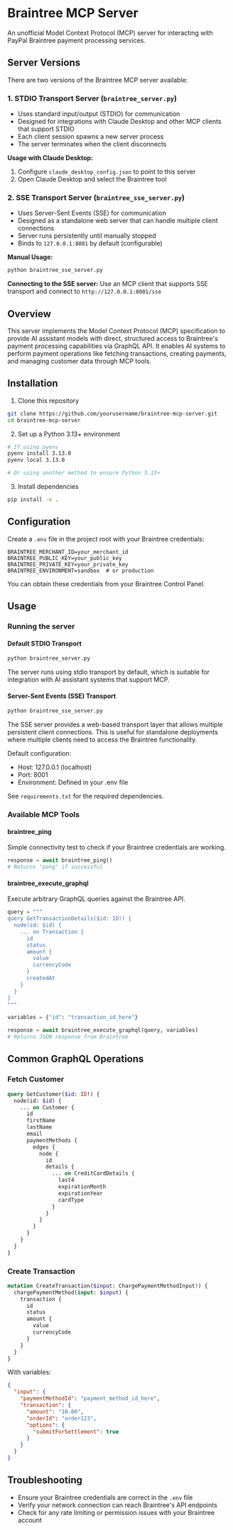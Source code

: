 # Braintree MCP Server

An unofficial Model Context Protocol (MCP) server for interacting with PayPal Braintree payment processing services.

## Server Versions

There are two versions of the Braintree MCP server available:

### 1. STDIO Transport Server (`braintree_server.py`)

- Uses standard input/output (STDIO) for communication
- Designed for integrations with Claude Desktop and other MCP clients that support STDIO
- Each client session spawns a new server process
- The server terminates when the client disconnects

**Usage with Claude Desktop:**
1. Configure `claude_desktop_config.json` to point to this server
2. Open Claude Desktop and select the Braintree tool

### 2. SSE Transport Server (`braintree_sse_server.py`)

- Uses Server-Sent Events (SSE) for communication
- Designed as a standalone web server that can handle multiple client connections
- Server runs persistently until manually stopped
- Binds to `127.0.0.1:8001` by default (configurable)

**Manual Usage:**
```bash
python braintree_sse_server.py
```

**Connecting to the SSE server:**
Use an MCP client that supports SSE transport and connect to `http://127.0.0.1:8001/sse`

## Overview

This server implements the Model Context Protocol (MCP) specification to provide AI assistant models with direct, structured access to Braintree's payment processing capabilities via GraphQL API. It enables AI systems to perform payment operations like fetching transactions, creating payments, and managing customer data through MCP tools.

## Installation

1. Clone this repository
```bash
git clone https://github.com/yourusername/braintree-mcp-server.git
cd braintree-mcp-server
```

2. Set up a Python 3.13+ environment
```bash
# If using pyenv
pyenv install 3.13.0
pyenv local 3.13.0

# Or using another method to ensure Python 3.13+
```

3. Install dependencies
```bash
pip install -e .
```

## Configuration

Create a `.env` file in the project root with your Braintree credentials:

```
BRAINTREE_MERCHANT_ID=your_merchant_id
BRAINTREE_PUBLIC_KEY=your_public_key
BRAINTREE_PRIVATE_KEY=your_private_key
BRAINTREE_ENVIRONMENT=sandbox  # or production
```

You can obtain these credentials from your Braintree Control Panel.

## Usage

### Running the server

#### Default STDIO Transport
```bash
python braintree_server.py
```

The server runs using stdio transport by default, which is suitable for integration with AI assistant systems that support MCP.

#### Server-Sent Events (SSE) Transport
```bash
python braintree_sse_server.py
```

The SSE server provides a web-based transport layer that allows multiple persistent client connections. This is useful for standalone deployments where multiple clients need to access the Braintree functionality.

Default configuration:
- Host: 127.0.0.1 (localhost)
- Port: 8001
- Environment: Defined in your .env file

See `requirements.txt` for the required dependencies.

### Available MCP Tools

#### braintree_ping

Simple connectivity test to check if your Braintree credentials are working.

```python
response = await braintree_ping()
# Returns "pong" if successful
```

#### braintree_execute_graphql

Execute arbitrary GraphQL queries against the Braintree API.

```python
query = """
query GetTransactionDetails($id: ID!) {
  node(id: $id) {
    ... on Transaction {
      id
      status
      amount {
        value
        currencyCode
      }
      createdAt
    }
  }
}
"""

variables = {"id": "transaction_id_here"}

response = await braintree_execute_graphql(query, variables)
# Returns JSON response from Braintree
```

## Common GraphQL Operations

### Fetch Customer

```graphql
query GetCustomer($id: ID!) {
  node(id: $id) {
    ... on Customer {
      id
      firstName
      lastName
      email
      paymentMethods {
        edges {
          node {
            id
            details {
              ... on CreditCardDetails {
                last4
                expirationMonth
                expirationYear
                cardType
              }
            }
          }
        }
      }
    }
  }
}
```

### Create Transaction

```graphql
mutation CreateTransaction($input: ChargePaymentMethodInput!) {
  chargePaymentMethod(input: $input) {
    transaction {
      id
      status
      amount {
        value
        currencyCode
      }
    }
  }
}
```

With variables:
```json
{
  "input": {
    "paymentMethodId": "payment_method_id_here",
    "transaction": {
      "amount": "10.00",
      "orderId": "order123",
      "options": {
        "submitForSettlement": true
      }
    }
  }
}
```

## Troubleshooting

- Ensure your Braintree credentials are correct in the `.env` file
- Verify your network connection can reach Braintree's API endpoints
- Check for any rate limiting or permission issues with your Braintree account